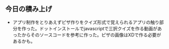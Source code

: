 ## 今日の積み上げ
- アプリ制作をとりあえずピザ作りをクイズ形式で覚えられるアプリの触り部分を作った。ドットインストールでjavascriptで三択クイズを作る動画があったからそのソースコードを参考に作った。ピザの画像はXDで作る必要があるかも。